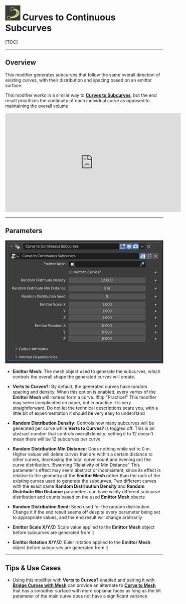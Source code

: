 # ![icon](../img/icons/curve_to_cont_subcurve.png) Curves to Continuous Subcurves

[TOC]

---

## Overview
This modifier generates subcurves that follow the same overall direction of existing curves, with their distribution and spacing based on an emittor surface.

This modifier works in a similar way to [**Curves to Subcurves**](curve_to_subcurves.md), but the end result prioritizes the continuity of each individual curve as opposed to maintaining the overall volume

<iframe width="560" height="315" src="https://www.youtube.com/embed/eIT8B9RSCfc?si=cz8zGhQhDt2sLL28" title="YouTube video player" frameborder="0" allow="accelerometer; autoplay; clipboard-write; encrypted-media; gyroscope; picture-in-picture; web-share" allowfullscreen></iframe>

---

## Parameters
![Parameters](params/curve_to_cont_subcurves.PNG)

* **Emittor Mesh:** The mesh object used to generate the subcurves, which controls the overall shape the generated curves will create.
* **Verts to Curves?:** By default, the generated curves have random spacing and density. When this option is enabled, every vertex of the **Emittor Mesh** will instead form a curve.
!!!tip "Practice!"
    This modifier may seem complicated on paper, but in practice it is very straightforward. Do not let the technical descriptions scare you, with a little bit of experimentation it should be very easy to understand

* **Random Distribution Density:** Controls how many subcurves will be generated per curve while **Verts to Curves?** is toggled off. This is an abstract number that controls overall density; setting it to 12 doesn't mean there will be 12 subcurves per curve
* **Random Distribution Min Distance:** Does nothing while set to 0 m. Higher values will delete curves that are within a certain distance to other curves, decreasing the total curve count and evening out the curve distribution.
!!!warning "Relativity of Min Distance"
    This parameter's effect may seem abstract or inconsistent, since its effect is relative to the geometry of the **Emittor Mesh** rather than the radii of the existing curves used to generate the subcurves. Two different curves with the exact same **Random Distribution Density** and **Random Distribute Min Distance** parameters can have wildly different subcurve distribution and counts based on the used **Emittor Mesh** obects

* **Random Distribution Seed:** Seed used for the random distribution. Change it if the end result seems off despite every parameter being set to appropriate values, and the end result will change arbitrarily
* **Emittor Scale X/Y/Z:** Scale value applied to the **Emittor Mesh** object before subcurves are generated from it
* **Emittor Rotation X/Y/Z:** Euler rotation applied to the **Emittor Mesh** object before subcurves are generated from it

---

## Tips & Use Cases

* Using this modifier with **Verts to Curves?** enabled and pairing it with [**Bridge Curves with Mesh**](../mesh_generation/bridge_curves_with_mesh.md) can provide an alternate to [**Curve to Mesh**](../mesh_generation/curve_to_mesh.md) that has a smoother surface with more coplanar faces as long as the tilt parameter of the main curve does not have a significant variance
